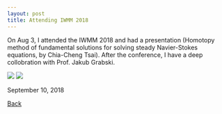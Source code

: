 ```yaml
---
layout: post
title: Attending IWMM 2018
---
```


On Aug 3, I attended the IWMM 2018 and had a presentation (Homotopy method of fundamental solutions for solving steady Navier-Stokes equations, by Chia-Cheng Tsai).  After the conference, I have a deep collobration with Prof. Jakub Grabski.

<img src="https://raw.githubusercontent.com/FiniteTsai/FiniteTsai.github.io/master/images/posts/20180805_154332.jpg">

<img src="https://raw.githubusercontent.com/FiniteTsai/FiniteTsai.github.io/master/images/posts/20180803_162826.jpg">

September 10, 2018

[Back](https://finitetsai.github.io/)
